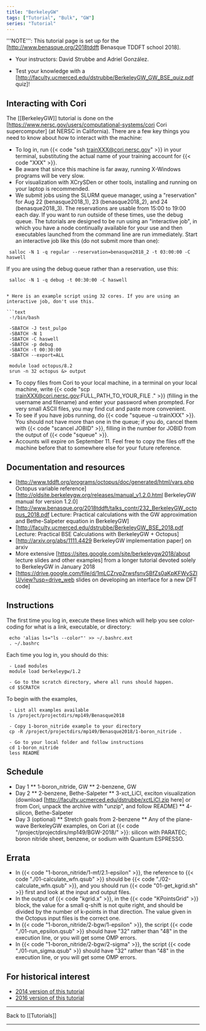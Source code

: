 ```yaml
---
title: "BerkeleyGW"
tags: ["Tutorial", "Bulk", "GW"]
series: "Tutorial"
---
```



'''NOTE''': This tutorial page is set up for the [http://www.benasque.org/2018tddft Benasque TDDFT school 2018].

* Your instructors: David Strubbe and Adriel González.

* Test your knowledge with a [http://faculty.ucmerced.edu/dstrubbe/BerkeleyGW_GW_BSE_quiz.pdf quiz]! 

##  Interacting with Cori  

The [[BerkeleyGW]] tutorial is done on the [https://www.nersc.gov/users/computational-systems/cori Cori supercomputer] (at NERSC in California). There are a few key things you need to know about how to interact with the machine:
* To log in, run {{< code "ssh trainXXX@cori.nersc.gov" >}} in your terminal, substituting the actual name of your training account for {{< code "XXX" >}}.
* Be aware that since this machine is far away, running X-Windows programs will be very slow.
* For visualization with XCrySDen or other tools, installing and running on your laptop is recommended.
* We submit jobs using the SLURM queue manager, using a "reservation" for Aug 22 (benasque2018_1), 23 (benasque2018_2), and 24 (benasque2018_3). The reservations are usable from 15:00 to 19:00 each day. If you want to run outside of these times, use the debug queue. The tutorials are designed to be run using an "interactive job", in which you have a node continually available for your use and then executables launched from the command line are run immediately. Start an interactive job like this (do not submit more than one):
```text
 salloc -N 1 -q regular --reservation=benasque2018_2 -t 03:00:00 -C haswell
```
If you are using the debug queue rather than a reservation, use this:
```text
 salloc -N 1 -q debug -t 00:30:00 -C haswell
```
<!-- To use a reservation, you need to add the --reservation=<reservation name> flag into your submission. So for example for the second day you could either put the following line in your batch script:
```text
 -SBATCH --reservation=benasque2018_2
```
or add the flag on the command line when you submit your script:
```text
 sbatch --reservation=benasque2018_2 ./myscript.sl
```
It also works with interactive jobs:
```text
 salloc --reservation=benasque2018_2 <other arguments> -->
```

* Here is an example script using 32 cores. If you are using an interactive job, don't use this.

```text
 -!/bin/bash
 
 -SBATCH -J test_pulpo
 -SBATCH -N 1
 -SBATCH -C haswell
 -SBATCH -p debug
 -SBATCH -t 00:30:00
 -SBATCH --export=ALL
 
 module load octopus/8.2
 srun -n 32 octopus &> output
```

* To copy files from Cori to your local machine, in a terminal on your local machine, write {{< code "scp trainXXX@cori.nersc.gov:FULL_PATH_TO_YOUR_FILE ." >}} (filling in the username and filename) and enter your password when prompted. For very small ASCII files, you may find cut and paste more convenient.
* To see if you have jobs running, do {{< code "squeue -u trainXXX" >}}. You should not have more than one in the queue; if you do, cancel them with {{< code "scancel JOBID" >}}, filling in the number for JOBID from the output of {{< code "squeue" >}}.
* Accounts will expire on September 11. Feel free to copy the files off the machine before that to somewhere else for your future reference.

##  Documentation and resources  

* [http://www.tddft.org/programs/octopus/doc/generated/html/vars.php Octopus variable reference] 
* [http://oldsite.berkeleygw.org/releases/manual_v1.2.0.html BerkeleyGW manual for version 1.2.0]
* [http://www.benasque.org/2018tddft/talks_contr/232_BerkeleyGW_octopus_2018.pdf Lecture: Practical calculations with the GW approximation and Bethe-Salpeter equation in BerkeleyGW]
* [http://faculty.ucmerced.edu/dstrubbe/BerkeleyGW_BSE_2018.pdf Lecture: Practical BSE Calculations with BerkeleyGW + Octopus]
* [http://arxiv.org/abs/1111.4429 BerkeleyGW implementation paper] on arxiv
* More extensive [https://sites.google.com/site/berkeleygw2018/about lecture slides and other examples] from a longer tutorial devoted solely to BerkeleyGW in January 2018
* [https://drive.google.com/file/d/1mLCZrvpZrwsfsnvSBfZs0aKpKFWvSZIU/view?usp=drive_web slides on developing an interface for a new DFT code]

##  Instructions  

The first time you log in, execute these lines which will help you see color-coding for what is a link, executable, or directory:

```text
 echo 'alias ls="ls --color"' >> ~/.bashrc.ext
 . ~/.bashrc
```

Each time you log in, you should do this:

```text
 - Load modules
 module load berkeleygw/1.2
```

```text
 - Go to the scratch directory, where all runs should happen.
 cd $SCRATCH
```

To begin with the examples,

```text
 - List all examples available
 ls /project/projectdirs/mp149/Benasque2018
```

```text
 - Copy 1-boron_nitride example to your directory
 cp -R /project/projectdirs/mp149/Benasque2018/1-boron_nitride .
```

```text
 - Go to your local folder and follow instructions
 cd 1-boron_nitride
 less README
```

##  Schedule  

* Day 1
** 1-boron_nitride, GW
** 2-benzene, GW
* Day 2
** 2-benzene, Bethe-Salpeter
** 3-xct_LiCl, exciton visualization (download [http://faculty.ucmerced.edu/dstrubbe/xctLiCl.zip here] or from Cori, unpack the archive with "unzip", and follow README)
** 4-silicon, Bethe-Salpeter
* Day 3 (optional)
** Stretch goals from 2-benzene
** Any of the plane-wave BerkeleyGW examples, on Cori at {{< code "/project/projectdirs/mp149/BGW-2018/" >}}: silicon with PARATEC; boron nitride sheet, benzene, or sodium with Quantum ESPRESSO.

##  Errata  

* In {{< code "1-boron_nitride/1-mf/2.1-epsilon" >}}, the reference to {{< code "./01-calculate_wfn.qsub" >}} should be {{< code "./02-calculate_wfn.qsub" >}}, and you should run {{< code "01-get_kgrid.sh" >}} first and look at the input and output files.
* In the output of {{< code "kgrid.x" >}}, in the {{< code "KPointsGrid" >}} block, the value for a small q-shift is not quite right, and should be divided by the number of k-points in that direction. The value given in the Octopus input files is the correct one.
* In {{< code "1-boron_nitride/2-bgw/1-epsilon" >}}, the script {{< code "./01-run_epsilon.qsub" >}} should have "32" rather than "48" in the execution line, or you will get some OMP errors.
* In {{< code "1-boron_nitride/2-bgw/2-sigma" >}}, the script {{< code "./01-run_sigma.qsub" >}} should have "32" rather than "48" in the execution line, or you will get some OMP errors.

##  For historical interest  
* [2014 version of this tutorial](../BerkeleyGW (2014) )
* [2016 version of this tutorial](../BerkeleyGW (2016) )

<span class=noprint><hr>
Back to [[Tutorials]]




---------------------------------------------
